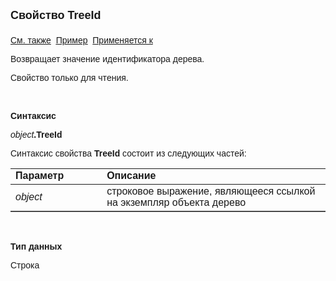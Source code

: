 <html>
<head>
<title>Дерево\TreeId</title>
</head>

<body>

<p><font face="Arial"><font size="4"><strong>Свойство TreeId<br>
<br>
</strong></font><a href="../Astree.html">См. также</a>&nbsp; <u><a
href="../../Examples/E_AsTree.html">Пример</a></u>&nbsp; <a href="../Astree.html">
Применяется к</a></font></p>

<p><font face="Arial">Возвращает значение идентификатора дерева.</font></p>

<p><font face="Arial">Свойство только для чтения.</font></p>

<p class="label">&nbsp;</p>

<p class="label"><font face="Arial"><b>Синтаксис</b></font></p>

<p><font face="Arial"><em>object</em><strong>.TreeId</strong></font></p>

<p><font face="Arial">Синтаксис свойства <b>TreeId</b>
состоит из следующих частей:</font></p>

<table border="1" cellPadding="5" cols="2" frame="below" rules="rows">
<TBODY>
  <tr vAlign="top">
    <td class="label" width="29%"><font face="Arial"><b>Параметр</b></font></td>
    <td class="label" width="71%"><font face="Arial"><strong>Описание</strong></font></td>
  </tr>
  <tr>
    <td width="29%"><font face="Arial"><em>object</em></font></td>
    <td width="71%"><font face="Arial">строковое выражение, являющееся 
	ссылкой на экземпляр объекта дерево</font></td>
  </tr>
</TBODY>
</table>

<p class="label">&nbsp;</p>

<p class="label"><font face="Arial"><b>Тип данных</b></font></p>

<p><font face="Arial">Строка</font></p>
</body>
</html>
